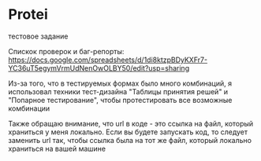 # Protei
тестовое задание

Спискок проверок и баг-репорты: https://docs.google.com/spreadsheets/d/1di8ktzpBDyKXFr7-YC36uT5egymVrmUdNenOwOLBY50/edit?usp=sharing

Из-за того, что в тестируемых формах было много комбинаций, я использовал техники тест-дизайна "Таблицы принятия решей" и "Попарное тестирование", чтобы протестировать все возможные комбинации

Также обращаю внимание, что url в коде - это ссылка на файл, который храниться у меня локально. Если вы будете запускать код, то следует заменить url так, чтобы ссылка была на тот же файл, который локально храниться на вашей машине

